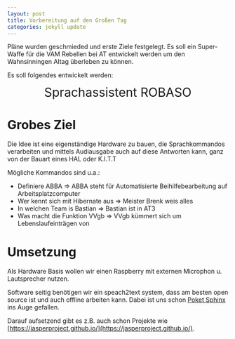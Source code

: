 ```yaml
---
layout: post
title: Vorbereitung auf den Großen Tag
categories: jekyll update
---
```


Pläne wurden geschmieded und erste Ziele festgelegt. Es soll ein Super-Waffe für die VAM Rebellen bei AT entwickelt werden um den Wahnsinningen Altag überleben zu können.

Es soll folgendes entwickelt werden:
<div style="text-align: center; font-size: 2em">
Sprachassistent ROBASO
</div>

# Grobes Ziel
Die Idee ist eine eigenständige Hardware zu bauen, die Sprachkommandos verarbeiten und mittels Audiausgabe auch auf diese Antworten kann, ganz von der Bauart eines HAL oder K.I.T.T

Mögliche Kommandos sind u.a.:
* Definiere ABBA => ABBA steht für Automatisierte Beihilfebearbeitung auf Arbeitsplatzcomputer
* Wer kennt sich mit Hibernate aus => Meister Brenk weis alles
* In welchen Team is Bastian => Bastian ist in AT3
* Was macht die Funktion VVgb => VVgb kümmert sich um Lebenslaufeinträgen von 

# Umsetzung
Als Hardware Basis wollen wir einen Raspberry mit externen Microphon u. Lautsprecher nutzen.

Software seitig benötigen wir ein speach2text system, dass am besten open source ist und auch offline arbeiten kann. Dabei ist uns schon [Poket Sphinx](https://github.com/cmusphinx/pocketsphinx) ins Auge gefallen.

Darauf aufsetzend gibt es z.B. auch schon Projekte wie [https://jasperproject.github.io/](https://jasperproject.github.io/).


